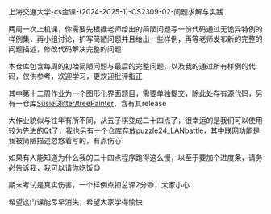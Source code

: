 上海交通大学-cs金课-(2024-2025-1)-CS2309-02-问题求解与实践

两周一次上机课，你需要先根据老师给出的简陋问题写一份代码通过无诡异特例的样例集，再小组讨论，扩写简陋问题并且给出一些样例，再等老师发布新的完整的问题描述，修改代码解决完整的问题

本仓库包含每周的初始简陋问题与最后的完整问题，以及我的通过所有样例的代码，仅供参考，欢迎学习，更欢迎批评指正

其中第十二周作业为一个图形化界面题目，需要单独提交，除此处存有源代码，另有一仓库[SusieGlitter/treePainter](https://github.com/SusieGlitter/treePainter)，含有其release

大作业貌似与往年有所不同，从五子棋变成二十四点了，很幸运的是我们可以使用较为先进的Qt了，我也另有一个仓库存放[puzzle24_LANbattle](https://github.com/SusieGlitter/puzzle24_LANbattle)，其中联网功能是我被简陋描述忽悠着写的，有点伤心

如果有人能知道为什么我的二十四点程序跑得这么慢，以至于要加个进度条，请务必告诉我，我可以请你吃饭😋

期末考试是真实伤害，一个样例点扣总评2分😅，大家小心

希望这门课能尽早消失，希望大家学得愉快